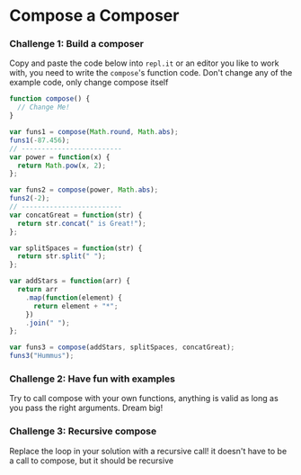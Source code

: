 # Compose a Composer

### Challenge 1: Build a composer

Copy and paste the code below into `repl.it` or an editor you like to work with,
you need to write the `compose`'s function code.
Don't change any of the example code, only change compose itself

```js
function compose() {
  // Change Me!
}

var funs1 = compose(Math.round, Math.abs);
funs1(-87.456);
// -------------------------
var power = function(x) {
  return Math.pow(x, 2);
};

var funs2 = compose(power, Math.abs);
funs2(-2);
// -------------------------
var concatGreat = function(str) {
  return str.concat(" is Great!");
};

var splitSpaces = function(str) {
  return str.split(" ");
};

var addStars = function(arr) {
  return arr
    .map(function(element) {
      return element + "*";
    })
    .join(" ");
};

var funs3 = compose(addStars, splitSpaces, concatGreat);
funs3("Hummus");
```

### Challenge 2: Have fun with examples

Try to call compose with your own functions, anything is valid as long as you
pass the right arguments.
Dream big!

### Challenge 3: Recursive compose

Replace the loop in your solution with a recursive call!
it doesn't have to be a call to compose, but it should be recursive
